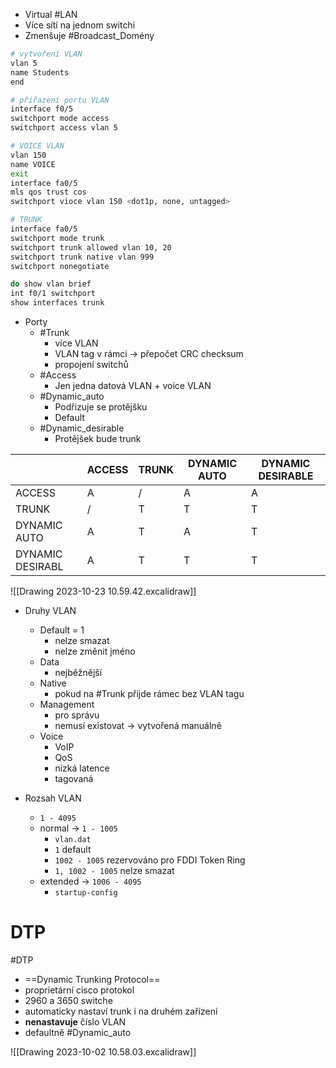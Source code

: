 - Virtual #LAN
- Více sítí na jednom switchi
- Zmenšuje #Broadcast_Domény 

```bash
# vytvoření VLAN
vlan 5
name Students
end

# přiřazení portu VLAN
interface f0/5
switchport mode access
switchport access vlan 5

# VOICE VLAN
vlan 150
name VOICE
exit
interface fa0/5
mls qos trust cos
switchport vioce vlan 150 <dot1p, none, untagged>

# TRUNK
interface fa0/5
switchport mode trunk
switchport trunk allowed vlan 10, 20
switchport trunk native vlan 999
switchport nonegotiate

do show vlan brief
int f0/1 switchport
show interfaces trunk
```

- Porty
	- #Trunk
		- více VLAN
		- VLAN tag v rámci -> přepočet CRC checksum
		- propojení switchů
	- #Access
		- Jen jedna datová VLAN + voice VLAN
	- #Dynamic_auto
		- Podřizuje se protějšku
		- Default
	- #Dynamic_desirable
		- Protějšek bude trunk

|  | ACCESS | TRUNK | DYNAMIC AUTO | DYNAMIC DESIRABLE |
| ---- | ---- | ---- | ---- | ---- |
| ACCESS | A | / | A | A |
| TRUNK | / | T | T | T |
| DYNAMIC AUTO | A | T | A | T |
| DYNAMIC DESIRABL | A | T | T | T |
![[Drawing 2023-10-23 10.59.42.excalidraw]]

- Druhy VLAN
	- Default = 1 
		- nelze smazat
		- nelze změnit jméno
	- Data
		- nejběžnější
	- Native
		- pokud na #Trunk přijde rámec bez VLAN tagu
	- Management
		- pro správu
		- nemusí existovat -> vytvořená manuálně
	- Voice
		- VoIP
		- QoS
		- nízká latence
		- tagovaná

- Rozsah VLAN
	- `1 - 4095`
	- normal -> `1 - 1005`
		- `vlan.dat`
		- `1` default
		- `1002 - 1005` rezervováno pro FDDI Token Ring
		- `1, 1002 - 1005` nelze smazat
	- extended -> `1006 - 4095`
		- `startup-config`





# DTP
#DTP
- ==Dynamic Trunking Protocol==
- proprietární cisco protokol
- 2960 a 3650 switche
- automaticky nastaví trunk i na druhém zařízení
- **nenastavuje** číslo VLAN
- defaultně #Dynamic_auto 




![[Drawing 2023-10-02 10.58.03.excalidraw]]